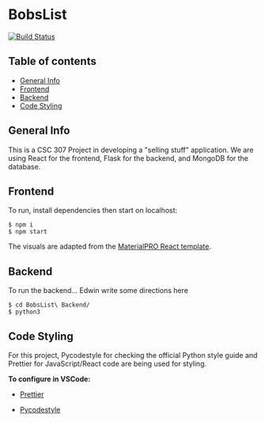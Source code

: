 # BobsList
[![Build Status](http://img.shields.io/travis/nhausmna/BobsList.svg?style=flat-square)](https://travis-ci.org/nhausmna/BobsList)

## Table of contents
* [General Info](#general-info)
* [Frontend](#frontend)
* [Backend](#backend)
* [Code Styling](#code-styling)

## General Info
This is a CSC 307 Project in developing a "selling stuff" application. We are
using React for the frontend, Flask for the backend, and MongoDB for the 
database.

## Frontend
To run, install dependencies then start on localhost:

```
$ npm i
$ npm start
```

The visuals are adapted from the 
<a href="https://www.wrappixel.com/templates/materialpro-react-admin-lite/" target="_blank">MaterialPRO React template</a>.


## Backend
To run the backend... Edwin write some directions here
```
$ cd BobsList\ Backend/
$ python3 
```


## Code Styling

For this project, Pycodestyle for checking the official Python style guide and Prettier for JavaScript/React code are being used
for styling. 

**To configure in VSCode:**
- <a href="https://medium.com/how-to-react/config-eslint-and-prettier-in-visual-studio-code-for-react-js-development-97bb2236b31a" target="_blank">Prettier</a>

- <a href="https://code.visualstudio.com/docs/python/linting" target="_blank">Pycodestyle</a>
